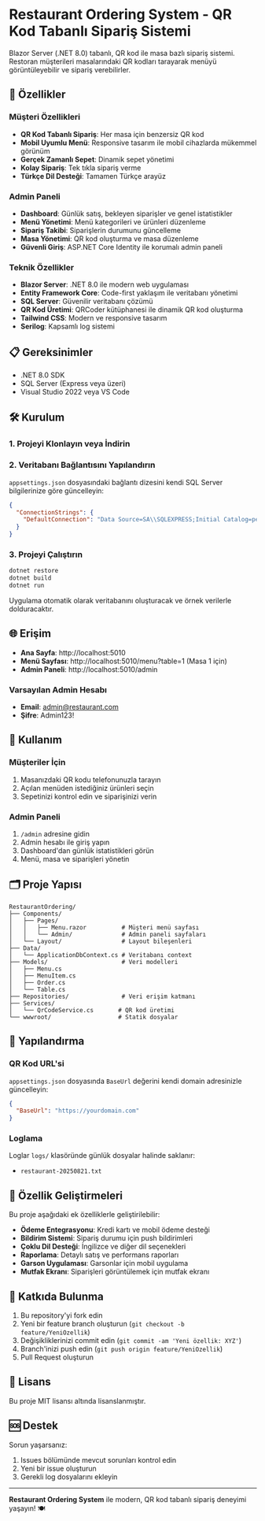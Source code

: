 # Restaurant Ordering System - QR Kod Tabanlı Sipariş Sistemi

Blazor Server (.NET 8.0) tabanlı, QR kod ile masa bazlı sipariş sistemi. Restoran müşterileri masalarındaki QR kodları tarayarak menüyü görüntüleyebilir ve sipariş verebilirler.

## 🚀 Özellikler

### Müşteri Özellikleri
- **QR Kod Tabanlı Sipariş**: Her masa için benzersiz QR kod
- **Mobil Uyumlu Menü**: Responsive tasarım ile mobil cihazlarda mükemmel görünüm
- **Gerçek Zamanlı Sepet**: Dinamik sepet yönetimi
- **Kolay Sipariş**: Tek tıkla sipariş verme
- **Türkçe Dil Desteği**: Tamamen Türkçe arayüz

### Admin Paneli
- **Dashboard**: Günlük satış, bekleyen siparişler ve genel istatistikler
- **Menü Yönetimi**: Menü kategorileri ve ürünleri düzenleme
- **Sipariş Takibi**: Siparişlerin durumunu güncelleme
- **Masa Yönetimi**: QR kod oluşturma ve masa düzenleme
- **Güvenli Giriş**: ASP.NET Core Identity ile korumalı admin paneli

### Teknik Özellikler
- **Blazor Server**: .NET 8.0 ile modern web uygulaması
- **Entity Framework Core**: Code-first yaklaşım ile veritabanı yönetimi
- **SQL Server**: Güvenilir veritabanı çözümü
- **QR Kod Üretimi**: QRCoder kütüphanesi ile dinamik QR kod oluşturma
- **Tailwind CSS**: Modern ve responsive tasarım
- **Serilog**: Kapsamlı log sistemi

## 📋 Gereksinimler

- .NET 8.0 SDK
- SQL Server (Express veya üzeri)
- Visual Studio 2022 veya VS Code

## 🛠️ Kurulum

### 1. Projeyi Klonlayın veya İndirin

### 2. Veritabanı Bağlantısını Yapılandırın

`appsettings.json` dosyasındaki bağlantı dizesini kendi SQL Server bilgilerinize göre güncelleyin:

```json
{
  "ConnectionStrings": {
    "DefaultConnection": "Data Source=SA\\SQLEXPRESS;Initial Catalog=personeldb;User ID=sa;Password=Ma363210;TrustServerCertificate=true"
  }
}
```

### 3. Projeyi Çalıştırın

```bash
dotnet restore
dotnet build
dotnet run
```

Uygulama otomatik olarak veritabanını oluşturacak ve örnek verilerle dolduracaktır.

## 🌐 Erişim

- **Ana Sayfa**: http://localhost:5010
- **Menü Sayfası**: http://localhost:5010/menu?table=1 (Masa 1 için)
- **Admin Paneli**: http://localhost:5010/admin

### Varsayılan Admin Hesabı
- **Email**: admin@restaurant.com
- **Şifre**: Admin123!

## 📱 Kullanım

### Müşteriler İçin
1. Masanızdaki QR kodu telefonunuzla tarayın
2. Açılan menüden istediğiniz ürünleri seçin
3. Sepetinizi kontrol edin ve siparişinizi verin

### Admin Paneli
1. `/admin` adresine gidin
2. Admin hesabı ile giriş yapın
3. Dashboard'dan günlük istatistikleri görün
4. Menü, masa ve siparişleri yönetin

## 🗂️ Proje Yapısı

```
RestaurantOrdering/
├── Components/
│   ├── Pages/
│   │   ├── Menu.razor          # Müşteri menü sayfası
│   │   └── Admin/              # Admin paneli sayfaları
│   └── Layout/                 # Layout bileşenleri
├── Data/
│   └── ApplicationDbContext.cs # Veritabanı context
├── Models/                     # Veri modelleri
│   ├── Menu.cs
│   ├── MenuItem.cs
│   ├── Order.cs
│   └── Table.cs
├── Repositories/               # Veri erişim katmanı
├── Services/
│   └── QrCodeService.cs       # QR kod üretimi
└── wwwroot/                   # Statik dosyalar
```

## 🔧 Yapılandırma

### QR Kod URL'si

`appsettings.json` dosyasında `BaseUrl` değerini kendi domain adresinizle güncelleyin:

```json
{
  "BaseUrl": "https://yourdomain.com"
}
```

### Loglama

Loglar `logs/` klasöründe günlük dosyalar halinde saklanır:
- `restaurant-20250821.txt`

## 🎯 Özellik Geliştirmeleri

Bu proje aşağıdaki ek özelliklerle geliştirilebilir:

- **Ödeme Entegrasyonu**: Kredi kartı ve mobil ödeme desteği
- **Bildirim Sistemi**: Sipariş durumu için push bildirimleri
- **Çoklu Dil Desteği**: İngilizce ve diğer dil seçenekleri
- **Raporlama**: Detaylı satış ve performans raporları
- **Garson Uygulaması**: Garsonlar için mobil uygulama
- **Mutfak Ekranı**: Siparişleri görüntülemek için mutfak ekranı

## 🤝 Katkıda Bulunma

1. Bu repository'yi fork edin
2. Yeni bir feature branch oluşturun (`git checkout -b feature/YeniOzellik`)
3. Değişikliklerinizi commit edin (`git commit -am 'Yeni özellik: XYZ'`)
4. Branch'inizi push edin (`git push origin feature/YeniOzellik`)
5. Pull Request oluşturun

## 📄 Lisans

Bu proje MIT lisansı altında lisanslanmıştır.

## 🆘 Destek

Sorun yaşarsanız:

1. Issues bölümünde mevcut sorunları kontrol edin
2. Yeni bir issue oluşturun
3. Gerekli log dosyalarını ekleyin

---

**Restaurant Ordering System** ile modern, QR kod tabanlı sipariş deneyimi yaşayın! 🍽️
